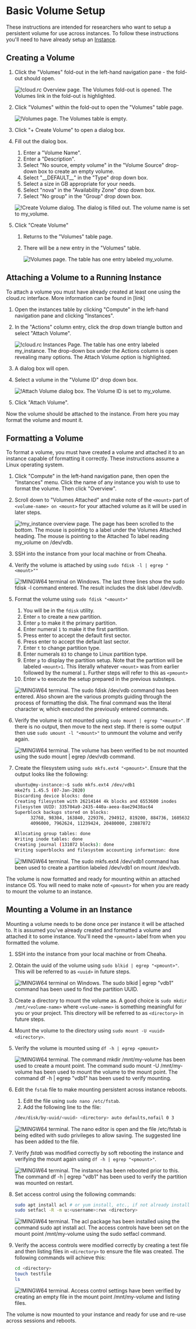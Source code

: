 # Basic Volume Setup

These instructions are intended for researchers who want to setup a persistent volume for use across instances. To follow these instructions you'll need to have already setup an [Instance](./instance_setup_basic.md).

## Creating a Volume

1. Click the "Volumes" fold-out in the left-hand navigation pane - the fold-out should open.

    ![!cloud.rc Overview page. The Volumes fold-out is opened. The Volumes link in the fold-out is highlighted.](./images/volumes_000.png)

2. Click "Volumes" within the fold-out to open the "Volumes" table page.

    ![!Volumes page. The Volumes table is empty.](./images/volumes_001.png)

3. Click "+ Create Volume" to open a dialog box.

4. Fill out the dialog box.

    1. Enter a "Volume Name".
    2. Enter a "Description".
    3. Select "No source, empty volume" in the "Volume Source" drop-down box to create an empty volume.
    4. Select "\_\_DEFAULT\_\_" in the "Type" drop down box.
    5. Select a size in GB appropriate for your needs.
    6. Select "nova" in the "Availability Zone" drop down box.
    7. Select "No group" in the "Group" drop down box.

    ![!Create Volume dialog. The dialog is filled out. The volume name is set to my_volume.](./images/volumes_002.png)

5. Click "Create Volume"

    1. Returns to the "Volumes" table page.
    2. There will be a new entry in the "Volumes" table.

        ![!Volumes page. The table has one entry labeled my_volume.](./images/volumes_003.png)

## Attaching a Volume to a Running Instance

To attach a volume you must have already created at least one using the cloud.rc interface. More information can be found in \[link\]

1. Open the instances table by clicking "Compute" in the left-hand navigation pane and clicking "Instances".

2. In the "Actions" column entry, click the drop down triangle button and select "Attach Volume".

    ![!cloud.rc Instances Page. The table has one entry labeled my_instance. The drop-down box under the Actions column is open revealing many options. The Attach Volume option is highlighted.](./images/instances_018.png)

3. A dialog box will open.

4. Select a volume in the "Volume ID" drop down box.

    ![!Attach Volume dialog box. The Volume ID is set to my_volume.](./images/instances_019.png)

5. Click "Attach Volume".

Now the volume should be attached to the instance. From here you may format the volume and mount it.

## Formatting a Volume

To format a volume, you must have created a volume and attached it to an instance capable of formatting it correctly. These instructions assume a Linux operating system.

1. Click "Compute" in the left-hand navigation pane, then open the "Instances" menu. Click the name of any instance you wish to use to format the volume. Then click "Overview".

2. Scroll down to "Volumes Attached" and make note of the `<mount>` part of `<volume-name> on <mount>` for your attached volume as it will be used in later steps.

    ![!my_instance overview page. The page has been scrolled to the bottom. The mouse is pointing to a label under the Volumes Attached heading. The mouse is pointing to the Attached To label reading my_volume on /dev/vdb.](./images/persistent_volumes_000.png)

3. SSH into the instance from your local machine or from Cheaha.

4. Verify the volume is attached by using `sudo fdisk -l | egrep "<mount>""`

    ![!MINGW64 terminal on Windows. The last three lines show the sudo fdisk -l command entered. The result includes the disk label /dev/vdb.](./images/persistent_volumes_001.png)

5. Format the volume using `sudo fdisk "<mount>"`

    1. You will be in the `fdisk` utility.
    2. Enter `n` to create a new partition.
    3. Enter `p` to make it the primary partition.
    4. Enter numeral `1` to make it the first partition.
    5. Press enter to accept the default first sector.
    6. Press enter to accept the default last sector.
    7. Enter `t` to change partition type.
    8. Enter numerals `83` to change to Linux partition type.
    9. Enter `p` to display the partition setup. Note that the partition will be labeled `<mount>1`. This literally whatever `<mount>` was from earlier followed by the numeral `1`. Further steps will refer to this as `<pmount>`
    10. Enter `w` to execute the setup prepared in the previous substeps.

    ![!MINGW64 terminal. The sudo fdisk /dev/vdb command has been entered. Also shown are the various prompts guiding through the process of formatting the disk. The final command was the literal character w, which executed the previously entered commands.](./images/persistent_volumes_002.png)

6. Verify the volume is not mounted using `sudo mount | egrep "<mount>"`. If there is no output, then move to the next step. If there is some output then use `sudo umount -l "<mount>"` to unmount the volume and verify again.

    ![!MINGW64 terminal. The volume has been verified to be not mounted using the sudo mount | egrep /dev/vdb command.](./images/persistent_volumes_003.png)

7. Create the filesystem using `sudo mkfs.ext4 "<pmount>"`. Ensure that the output looks like the following:

    ```bash
    ubuntu@my-instance:~$ sudo mkfs.ext4 /dev/vdb1
    mke2fs 1.45.5 (07-Jan-2020)
    Discarding device blocks: done
    Creating filesystem with 26214144 4k blocks and 6553600 inodes
    Filesystem UUID: 335704a9-2435-440a-aeea-8ae29438ac64
    Superblock backups stored on blocks:
          32768, 98304, 163840, 229376, 294912, 819200, 884736, 1605632, 654208,
          4096000, 7962624, 11239424, 20480000, 23887872

    Allocating group tables: done
    Writing inode tables: done
    Creating journal (131072 blocks): done
    Writing superblocks and filesystem accounting information: done
    ```

    ![!MINGW64 terminal. The sudo mkfs.ext4 /dev/vdb1 command has been used to create a partition labeled /dev/vdb1 on mount /dev/vdb.](./images/persistent_volumes_004.png)

The volume is now formatted and ready for mounting within an attached instance OS. You will need to make note of `<pmount>` for when you are ready to mount the volume to an instance.

## Mounting a Volume in an Instance

Mounting a volume needs to be done once per instance it will be attached to. It is assumed you've already created and formatted a volume and attached it to some instance. You'll need the `<pmount>` label from when you formatted the volume.

1. SSH into the instance from your local machine or from Cheaha.

2. Obtain the uuid of the volume using `sudo blkid | egrep "<pmount>"`. This will be referred to as `<uuid>` in future steps.

    ![!MINGW64 terminal on Windows. The sudo blkid | egrep "vdb1" command has been used to find the partition UUID.](./images/persistent_volumes_005.png)

3. Create a directory to mount the volume as. A good choice is `sudo mkdir /mnt/<volume-name>` where `<volume-name>` is something meaningful for you or your project. This directory will be referred to as `<directory>` in future steps.

4. Mount the volume to the directory using `sudo mount -U <uuid> <directory>`.

5. Verify the volume is mounted using `df -h | egrep <pmount>`

    <!-- markdownlint-disable-next-line MD033 -->
    ![!MINGW64 terminal. The command mkdir /mnt/my-volume has been used to create a mount point. The command sudo mount -U <UUID> /mnt/my-volume has been used to mount the volume to the mount point. The command df -h | egrep "vdb1" has been used to verify mounting.](./images/persistent_volumes_006.png)

6. Edit the `fstab` file to make mounting persistent across instance reboots.

    1. Edit the file using `sudo nano /etc/fstab`.
    2. Add the following line to the file:

    ``` bash
    /dev/disk/by-uuid/<uuid> <directory> auto defaults,nofail 0 3
    ```

    ![!MINGW64 terminal. The nano editor is open and the file /etc/fstab is being edited with sudo privileges to allow saving. The suggested line has been added to the file.](./images/persistent_volumes_007.png)

7. Verify _fstab_ was modified correctly by soft rebooting the instance and verifying the mount again using `df -h | egrep "<pmount>"`.

    ![!MINGW64 terminal. The instance has been rebooted prior to this. The command df -h | egrep "vdb1" has been used to verify the partition was mounted on restart.](./images/persistent_volumes_008.png)

8. Set access control using the following commands:

    ``` bash
    sudo apt install acl # or yum install, etc., if not already installed
    sudo setfacl -R -m u:<username>:rwx <directory>
    ```

    ![!MINGW64 terminal. The acl package has been installed using the command sudo apt install acl. The access controls have been set on the mount point /mnt/my-volume using the sudo setfacl command.](./images/persistent_volumes_009.png)

9. Verify the access controls were modified correctly by creating a test file and then listing files in `<directory>` to ensure the file was created. The following commands will achieve this:

    ``` bash
    cd <directory>
    touch testfile
    ls
    ```

    ![!MINGW64 terminal. Access control settings have been verified by creating an empty file in the mount point /mnt/my-volume and listing files.](./images/persistent_volumes_010.png)

The volume is now mounted to your instance and ready for use and re-use across sessions and reboots.
